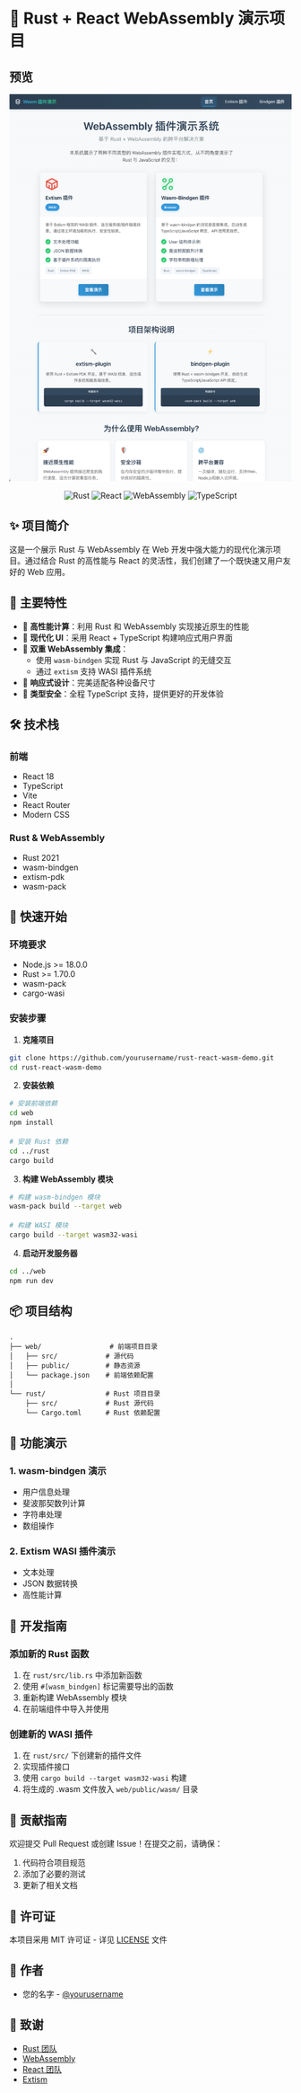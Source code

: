 # 🚀 Rust + React WebAssembly 演示项目

## 预览

![预览](https://github.com/juyufeng/cargo-rust/blob/master/product.png)

<div align="center">

![Rust](https://img.shields.io/badge/Rust-000000?style=for-the-badge&logo=rust&logoColor=white)
![React](https://img.shields.io/badge/React-20232A?style=for-the-badge&logo=react&logoColor=61DAFB)
![WebAssembly](https://img.shields.io/badge/WebAssembly-654FF0?style=for-the-badge&logo=webassembly&logoColor=white)
![TypeScript](https://img.shields.io/badge/TypeScript-007ACC?style=for-the-badge&logo=typescript&logoColor=white)

</div>

## ✨ 项目简介

这是一个展示 Rust 与 WebAssembly 在 Web 开发中强大能力的现代化演示项目。通过结合 Rust 的高性能与 React 的灵活性，我们创建了一个既快速又用户友好的 Web 应用。

## 🌟 主要特性

- 🚀 **高性能计算**：利用 Rust 和 WebAssembly 实现接近原生的性能
- 🎨 **现代化 UI**：采用 React + TypeScript 构建响应式用户界面
- 🔌 **双重 WebAssembly 集成**：
  - 使用 `wasm-bindgen` 实现 Rust 与 JavaScript 的无缝交互
  - 通过 `extism` 支持 WASI 插件系统
- 📱 **响应式设计**：完美适配各种设备尺寸
- 🎯 **类型安全**：全程 TypeScript 支持，提供更好的开发体验

## 🛠️ 技术栈

### 前端
- React 18
- TypeScript
- Vite
- React Router
- Modern CSS

### Rust & WebAssembly
- Rust 2021
- wasm-bindgen
- extism-pdk
- wasm-pack

## 🚀 快速开始

### 环境要求
- Node.js >= 18.0.0
- Rust >= 1.70.0
- wasm-pack
- cargo-wasi

### 安装步骤

1. **克隆项目**
```bash
git clone https://github.com/yourusername/rust-react-wasm-demo.git
cd rust-react-wasm-demo
```

2. **安装依赖**
```bash
# 安装前端依赖
cd web
npm install

# 安装 Rust 依赖
cd ../rust
cargo build
```

3. **构建 WebAssembly 模块**
```bash
# 构建 wasm-bindgen 模块
wasm-pack build --target web

# 构建 WASI 模块
cargo build --target wasm32-wasi
```

4. **启动开发服务器**
```bash
cd ../web
npm run dev
```

## 📦 项目结构

```
.
├── web/                 # 前端项目目录
│   ├── src/            # 源代码
│   ├── public/         # 静态资源
│   └── package.json    # 前端依赖配置
│
└── rust/               # Rust 项目目录
    ├── src/            # Rust 源代码
    └── Cargo.toml      # Rust 依赖配置
```

## 🎯 功能演示

### 1. wasm-bindgen 演示
- 用户信息处理
- 斐波那契数列计算
- 字符串处理
- 数组操作

### 2. Extism WASI 插件演示
- 文本处理
- JSON 数据转换
- 高性能计算

## 🔧 开发指南

### 添加新的 Rust 函数

1. 在 `rust/src/lib.rs` 中添加新函数
2. 使用 `#[wasm_bindgen]` 标记需要导出的函数
3. 重新构建 WebAssembly 模块
4. 在前端组件中导入并使用

### 创建新的 WASI 插件

1. 在 `rust/src/` 下创建新的插件文件
2. 实现插件接口
3. 使用 `cargo build --target wasm32-wasi` 构建
4. 将生成的 .wasm 文件放入 `web/public/wasm/` 目录

## 📝 贡献指南

欢迎提交 Pull Request 或创建 Issue！在提交之前，请确保：

1. 代码符合项目规范
2. 添加了必要的测试
3. 更新了相关文档

## 📄 许可证

本项目采用 MIT 许可证 - 详见 [LICENSE](LICENSE) 文件

## 👥 作者

- 您的名字 - [@yourusername](https://github.com/yourusername)

## 🙏 致谢

- [Rust 团队](https://www.rust-lang.org/)
- [WebAssembly](https://webassembly.org/)
- [React 团队](https://reactjs.org/)
- [Extism](https://extism.org/)